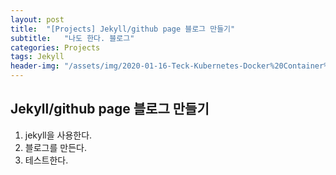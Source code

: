```yaml
---
layout: post
title:  "[Projects] Jekyll/github page 블로그 만들기"
subtitle:   "나도 한다. 블로그"
categories: Projects
tags: Jekyll
header-img: "/assets/img/2020-01-16-Teck-Kubernetes-Docker%20Container%20&%20Image%20Learn/Untitled.png"
---
```


## Jekyll/github page 블로그 만들기

1. jekyll을 사용한다.
2. 블로그를 만든다.
3. 테스트한다.
